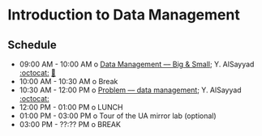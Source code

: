 # Introduction to Data Management

## Schedule

 * 09:00 AM - 10:00 AM  o  [Data Management –– Big & Small](https://github.com/LSSTC-DSFP/LSSTC-DSFP-Sessions/blob/master/Session3/Day3/AlSayyadSlidesDM2_slides.pdf); Y. AlSayyad [:octocat:](https://github.com/yalsayyad) [:movie_camera:](https://www.youtube.com/watch?v=p8MbWn06n0E&index=8&list=PLKC37rx5YXnfCRTt1xbSXkvpyi3XbXVy_)
 * 10:00 AM - 10:30 AM  o  Break
 * 10:30 AM - 12:00 PM  o  [Problem –– data management](https://github.com/LSSTC-DSFP/LSSTC-DSFP-Sessions/blob/master/Session3/Day3/MapReduce.ipynb); Y. AlSayyad [:octocat:](https://github.com/yalsayyad)
 * 12:00 PM - 01:00 PM  o  LUNCH
 * 01:00 PM - 03:00 PM  o  Tour of the UA mirror lab (optional)
 * 03:00 PM - ??:?? PM  o  BREAK
